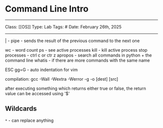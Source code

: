 # Command Line Intro
___
Class: [[OS]]
Type: Lab
Tags: # 
Date: February 26th, 2025
___

| - pipe - sends the result of the previous command to the next one 

wc - word count 
ps - see active processes 
kill - kill active process
stop processes - ctrl c or ctr z 
apropos - search all commands in python + the command line 
whatis - if there are more commands with the same name

ESC gg=G - auto indentation for vim 

compilation: gcc -Wall -Wextra -Werror -g -o \[dest] \[src]

after executing something which returns either true or false, the return value can be accessed using '$'

## Wildcards
`*` - can replace anything